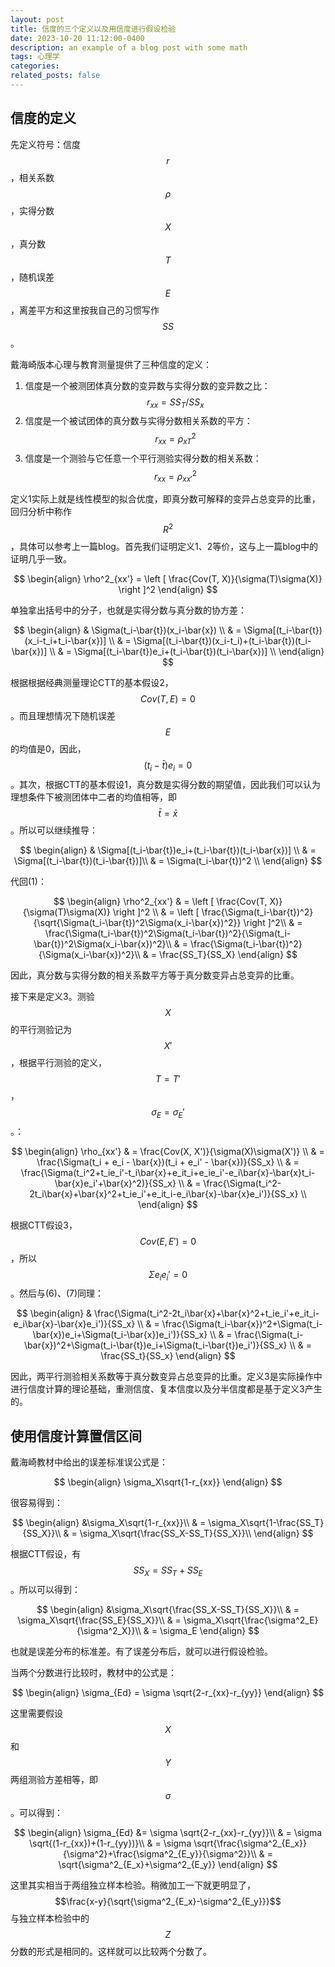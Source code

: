 ```yaml
---
layout: post
title: 信度的三个定义以及用信度进行假设检验
date: 2023-10-20 11:12:00-0400
description: an example of a blog post with some math
tags: 心理学
categories: 
related_posts: false
---
```


## 信度的定义

先定义符号：信度 $$r$$，相关系数 $$\rho$$，实得分数 $$X$$，真分数 $$T$$，随机误差$$E$$，离差平方和这里按我自己的习惯写作 $$SS$$。

戴海崎版本心理与教育测量提供了三种信度的定义：

1. 信度是一个被测团体真分数的变异数与实得分数的变异数之比： $$r_{xx} = SS_T/SS_x$$
2. 信度是一个被试团体的真分数与实得分数相关系数的平方： $$r_{xx} = \rho^2_{xT}$$
3. 信度是一个测验与它任意一个平行测验实得分数的相关系数： $$r_{xx} = \rho^2_{xx'}$$

定义1实际上就是线性模型的拟合优度，即真分数可解释的变异占总变异的比重，回归分析中称作 $$R^2$$，具体可以参考上一篇blog。首先我们证明定义1、2等价，这与上一篇blog中的证明几乎一致。

$$
\begin{align}
\rho^2_{xx'} = \left [ \frac{Cov(T, X)}{\sigma(T)\sigma(X)} \right ]^2
\end{align}
$$

单独拿出括号中的分子，也就是实得分数与真分数的协方差：

$$
\begin{align}
& \Sigma(t_i-\bar{t})(x_i-\bar{x}) \\
& = \Sigma[(t_i-\bar{t})(x_i-t_i+t_i-\bar{x})] \\
& = \Sigma[(t_i-\bar{t})(x_i-t_i)+(t_i-\bar{t})(t_i-\bar{x})] \\
& = \Sigma[(t_i-\bar{t})e_i+(t_i-\bar{t})(t_i-\bar{x})] \\
\end{align}
$$

根据根据经典测量理论CTT的基本假设2， $$Cov(T, E)=0$$。而且理想情况下随机误差 $$E$$ 的均值是0，因此， $$(t_i-\bar{t})e_i=0$$。其次，根据CTT的基本假设1，真分数是实得分数的期望值，因此我们可以认为理想条件下被测团体中二者的均值相等，即 $$\bar{t} = \bar{x}$$。所以可以继续推导：

$$
\begin{align}
& \Sigma[(t_i-\bar{t})e_i+(t_i-\bar{t})(t_i-\bar{x})] \\
& = \Sigma[(t_i-\bar{t})(t_i-\bar{t})]\\
& = \Sigma(t_i-\bar{t})^2 \\
\end{align}
$$

代回(1)：

$$
\begin{align}
\rho^2_{xx'} & = \left [ \frac{Cov(T, X)}{\sigma(T)\sigma(X)} \right ]^2 \\
& = \left [ \frac{\Sigma(t_i-\bar{t})^2}{\sqrt{\Sigma(t_i-\bar{t})^2\Sigma(x_i-\bar{x})^2}} \right ]^2\\
& = \frac{\Sigma(t_i-\bar{t})^2\Sigma(t_i-\bar{t})^2}{\Sigma(t_i-\bar{t})^2\Sigma(x_i-\bar{x})^2}\\
& = \frac{\Sigma(t_i-\bar{t})^2}{\Sigma(x_i-\bar{x})^2}\\
& = \frac{SS_T}{SS_X}
\end{align}
$$

因此，真分数与实得分数的相关系数平方等于真分数变异占总变异的比重。

接下来是定义3。测验 $$X$$ 的平行测验记为 $$X'$$，根据平行测验的定义， $$T=T'$$， $$\sigma_E=\sigma_E'$$。：

$$
\begin{align}
\rho_{xx'} & = \frac{Cov(X, X')}{\sigma(X)\sigma(X')} \\
& =  \frac{\Sigma(t_i + e_i - \bar{x})(t_i + e_i' - \bar{x})}{SS_x} \\
& =  \frac{\Sigma(t_i^2+t_ie_i'-t_i\bar{x}+e_it_i+e_ie_i'-e_i\bar{x}-\bar{x}t_i-\bar{x}e_i'+\bar{x}^2)}{SS_x} \\
& =  \frac{\Sigma(t_i^2-2t_i\bar{x}+\bar{x}^2+t_ie_i'+e_it_i-e_i\bar{x}-\bar{x}e_i')}{SS_x} \\
\end{align}
$$

根据CTT假设3， $$Cov(E, E')=0$$，所以 $$\Sigma e_ie_i'=0$$。然后与(6)、(7)同理：

$$
\begin{align}
& \frac{\Sigma(t_i^2-2t_i\bar{x}+\bar{x}^2+t_ie_i'+e_it_i-e_i\bar{x}-\bar{x}e_i')}{SS_x} \\
& =  \frac{\Sigma(t_i-\bar{x})^2+\Sigma(t_i-\bar{x})e_i+\Sigma(t_i-\bar{x})e_i')}{SS_x} \\
& =  \frac{\Sigma(t_i-\bar{x})^2+\Sigma(t_i-\bar{t})e_i+\Sigma(t_i-\bar{t})e_i')}{SS_x} \\
& =  \frac{SS_t}{SS_x}
\end{align}
$$

因此，两平行测验相关系数等于真分数变异占总变异的比重。定义3是实际操作中进行信度计算的理论基础，重测信度、复本信度以及分半信度都是基于定义3产生的。

## 使用信度计算置信区间

戴海崎教材中给出的误差标准误公式是：

$$
\begin{align}
\sigma_X\sqrt{1-r_{xx}}
\end{align}
$$

很容易得到：

$$
\begin{align}
&\sigma_X\sqrt{1-r_{xx}}\\
& = \sigma_X\sqrt{1-\frac{SS_T}{SS_X}}\\
& = \sigma_X\sqrt{\frac{SS_X-SS_T}{SS_X}}\\
\end{align}
$$

根据CTT假设，有 $$SS_X = SS_T + SS_E$$。所以可以得到：

$$
\begin{align}
&\sigma_X\sqrt{\frac{SS_X-SS_T}{SS_X}}\\
& = \sigma_X\sqrt{\frac{SS_E}{SS_X}}\\
& = \sigma_X\sqrt{\frac{\sigma^2_E}{\sigma^2_X}}\\
& = \sigma_E
\end{align}
$$

也就是误差分布的标准差。有了误差分布后，就可以进行假设检验。

当两个分数进行比较时，教材中的公式是：

$$
\begin{align}
\sigma_{Ed} = \sigma \sqrt{2-r_{xx}-r_{yy}}
\end{align}
$$

这里需要假设 $$X$$ 和 $$Y$$ 两组测验方差相等，即 $$\sigma$$。可以得到：

$$
\begin{align}
\sigma_{Ed} &= \sigma \sqrt{2-r_{xx}-r_{yy}}\\
& = \sigma \sqrt{(1-r_{xx})+(1-r_{yy})}\\
& = \sigma \sqrt{\frac{\sigma^2_{E_x}}{\sigma^2}+\frac{\sigma^2_{E_y}}{\sigma^2}}\\
& = \sqrt{\sigma^2_{E_x}+\sigma^2_{E_y}}
\end{align}
$$

这里其实相当于两组独立样本检验。稍微加工一下就更明显了， $$\frac{x-y}{\sqrt{\sigma^2_{E_x}-\sigma^2_{E_y}}}$$与独立样本检验中的 $$Z$$分数的形式是相同的。这样就可以比较两个分数了。



